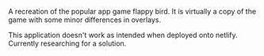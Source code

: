 A recreation of the popular app game flappy bird. It is virtually a copy of the game with some minor differences in overlays.

This application doesn't work as intended when deployed onto netlify. 
Currently researching for a solution. 
